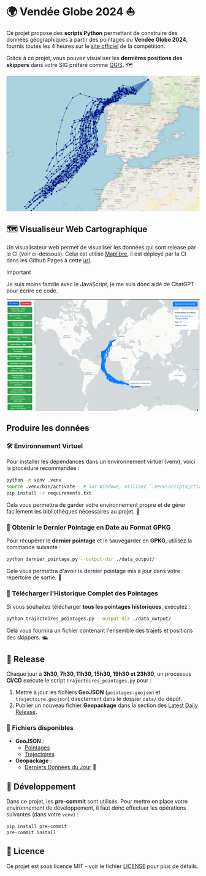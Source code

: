 
# 🌍 Vendée Globe 2024 ⛵

Ce projet propose des **scripts Python** permettant de construire des données géographiques à partir des pointages du **Vendée Globe 2024**, fournis toutes les 4 heures sur le [site officiel](https://www.vendeeglobe.org/classement) de la compétition.

Grâce à ce projet, vous pouvez visualiser les **dernières positions des skippers** dans votre SIG préféré comme [QGIS](https://qgis.org/). 🗺️

![qgis](img/qgis.png)

## 🗺️ Visualiseur Web Cartographique

Un visualisateur web permet de visualiser les données qui sont release par la CI (voir ci-dessous). Celui est utilise [Maplibre](https://maplibre.org/), il est déployé par la CI dans les Github Pages à cette [url](https://florentfgrs.github.io/Vendee-Globe-2024/).

> [!IMPORTANT]  
> Je suis moins familié avec le JavaScript, je me suis donc aidé de ChatGPT pour écrire ce code.

![web_viewer](img/web_viewer.png)

## Produire les données

### 🛠️ Environnement Virtuel

Pour installer les dépendances dans un environnement virtuel (venv), voici la procédure recommandée :

```bash
python -m venv .venv
source .venv/bin/activate   # Sur Windows, utilisez `.venv\Scriptsctivate`
pip install -r requirements.txt
```

Cela vous permettra de garder votre environnement propre et de gérer facilement les bibliothèques nécessaires au projet. 🌱

### 📡 Obtenir le Dernier Pointage en Date au Format GPKG

Pour récupérer le **dernier pointage** et le sauvegarder en **GPKG**, utilisez la commande suivante :

```bash
python dernier_pointage.py --output-dir ./data_output/
```

Cela vous permettra d'avoir le dernier pointage mis à jour dans votre répertoire de sortie. 📍

### 📜 Télécharger l'Historique Complet des Pointages

Si vous souhaitez télécharger **tous les pointages historiques**, exécutez :

```bash
python trajectoires_pointages.py --output-dir ./data_output/
```

Cela vous fournira un fichier contenant l'ensemble des trajets et positions des skippers. 🛳️

## 📅 Release

Chaque jour à **3h30, 7h30, 11h30, 15h30, 19h30 et 23h30**, un processus **CI/CD** exécute le script `trajectoires_pointages.py` pour :

1. Mettre à jour les fichiers **GeoJSON** (`pointages.geojson` et `trajectoire.geojson`) directement dans le dossier `data/` du dépôt.
2. Publier un nouveau fichier **Geopackage** dans la section des [Latest Daily Release](https://github.com/florentfgrs/Vendee-Globe-2024/releases/tag/latest).

### 📂 Fichiers disponibles

- **GeoJSON** :
  - [Pointages](https://github.com/florentfgrs/Vendee-Globe-2024/blob/main/data/pointages.geojson)
  - [Trajectoires](https://github.com/florentfgrs/Vendee-Globe-2024/blob/main/data/trajectoire.geojson)
- **Geopackage** :
  - [Derniers Données du Jour](https://github.com/florentfgrs/Vendee-Globe-2024/releases/download/latest/latest_data.gpkg) 🚀

## 🚀 Développement

Dans ce projet, les **pre-commit** sont utilisés. Pour mettre en place votre environnement de développement, il faut donc effectuer les opérations suivantes (dans votre `venv`) :

```shell
pip install pre-commit
pre-commit install
```

## 📜 Licence

Ce projet est sous licence MIT - voir le fichier [LICENSE](./LICENSE) pour plus de détails.
